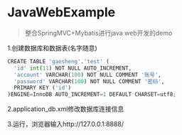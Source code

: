 # JavaWebExample
> 整合SpringMVC+Mybatis进行java web开发的demo

1.创建数据库和数据表(名字随意)

```python
CREATE TABLE 'gaosheng'.'test' (
  'id' int(11) NOT NULL AUTO_INCREMENT,
  'account' VARCHAR(100) NOT NULL COMMENT '账号',
  'password' VARCHAR(100) NOT NULL COMMENT '密码',
  PRIMARY KEY ('id')
)ENGINE=InnoDB AUTO_INCREMENT=1 DEFAULT CHARSET=utf8;
```

2.application_db.xml修改数据库连接信息

3.运行，浏览器输入http://127.0.0.1:8888/
